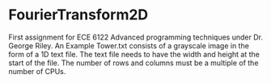 # FourierTransform2D
First assignment for ECE 6122 Advanced programming techniques under Dr. George Riley. An Example Tower.txt consists of a grayscale image in the form of a 1D text file. The text file needs to have the width and height at the start of the file. The number of rows and columns must be a multiple of the number of CPUs.
